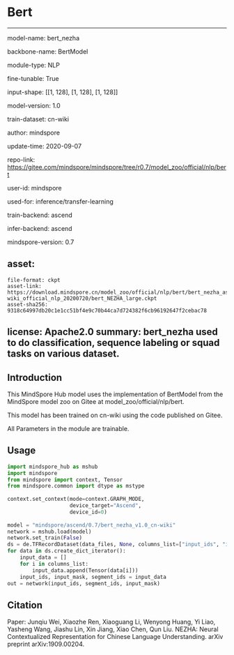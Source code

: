 # Bert
 
---
 
model-name: bert_nezha
 
backbone-name: BertModel
 
module-type: NLP
 
fine-tunable: True
 
input-shape: [[1, 128], [1, 128], [1, 128]]

model-version: 1.0
 
train-dataset: cn-wiki
 
 
 
author: mindspore
 
update-time: 2020-09-07
 
repo-link: https://gitee.com/mindspore/mindspore/tree/r0.7/model_zoo/official/nlp/bert
 
user-id: mindspore
 
used-for: inference/transfer-learning
 
train-backend: ascend
 
infer-backend: ascend
 
mindspore-version: 0.7
 
asset:
  -
    file-format: ckpt
    asset-link: https://download.mindspore.cn/model_zoo/official/nlp/bert/bert_nezha_ascend_0.5.0_cn-wiki_official_nlp_20200720/bert_NEZHA_large.ckpt
    asset-sha256: 9318c64997db20c1e1cc51bf4e9c70b44ca7d724382f6cb96192647f2cebac78
 
license: Apache2.0
summary: bert_nezha used to do classification, sequence labeling or squad tasks on various dataset.
---
 
## Introduction
 
This MindSpore Hub model uses the implementation of BertModel from the MindSpore model zoo on Gitee at model_zoo/official/nlp/bert.
 
This model has been trained on cn-wiki using the code published on Gitee.
 
All Parameters in the module are trainable.

## Usage

```python
import mindspore_hub as mshub
import mindspore
from mindspore import context, Tensor
from mindspore.common import dtype as mstype
 
context.set_context(mode=context.GRAPH_MODE,
                    device_target="Ascend",
                    device_id=0)
 
model = "mindspore/ascend/0.7/bert_nezha_v1.0_cn-wiki"
network = mshub.load(model)
network.set_train(False)
ds = de.TFRecordDataset(data_files, None, columns_list=["input_ids", "input_mask", "segment_ids"])
for data in ds.create_dict_iterator():
    input_data = []
    for i in columns_list:
        input_data.append(Tensor(data[i]))
    input_ids, input_mask, segment_ids = input_data
out = network(input_ids, segment_ids, input_mask)
```
 
## Citation
Paper: Junqiu Wei, Xiaozhe Ren, Xiaoguang Li, Wenyong Huang, Yi Liao, Yasheng Wang, Jiashu Lin, Xin Jiang, Xiao Chen, Qun Liu. NEZHA: Neural Contextualized Representation for Chinese Language Understanding. arXiv preprint arXiv:1909.00204.
